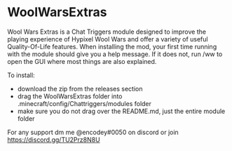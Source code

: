 # WoolWarsExtras

Wool Wars Extras is a Chat Triggers module designed to improve the playing experience of Hypixel Wool Wars and offer a variety of useful Quality-Of-Life features. When installing the mod, your first time running with the module should give you a help message. If it does not, run /ww to open the GUI where most things are also explained.

To install: 
- download the zip from the releases section
- drag the WoolWarsExtras folder into .minecraft/config/Chattriggers/modules folder
- make sure you do not drag over the README.md, just the entire module folder

For any support dm me @encodey#0050 on discord or join https://discord.gg/TU2Prz8N8U
